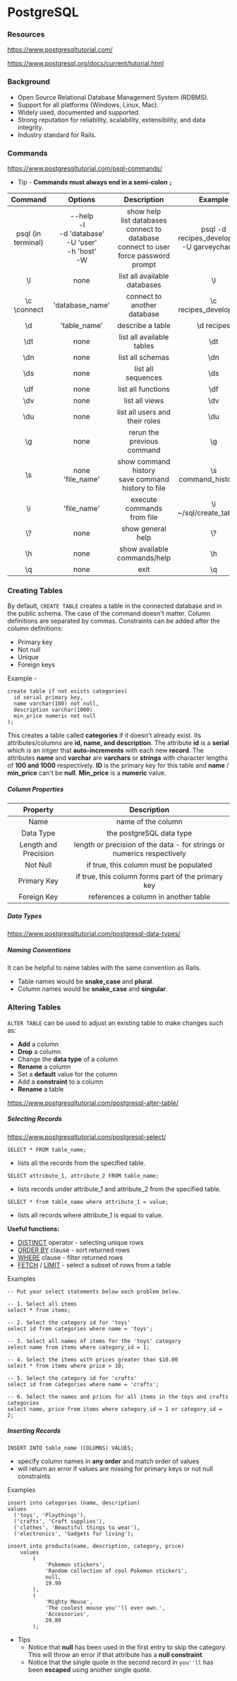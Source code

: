 # PostgreSQL

### Resources

https://www.postgresqltutorial.com/

https://www.postgresql.org/docs/current/tutorial.html

### Background

- Open Source Relational Database Management System (RDBMS).
- Support for all platforms (Windows, Linux, Mac).
- Widely used, documented and supported.
- Strong reputation for reliability, scalability, extensibility, and data integrity.
- Industry standard for Rails.


### Commands

https://www.postgresqltutorial.com/psql-commands/

- Tip - **Commands must always end in a semi-colon `;`**

|Command|Options|Description|Example|
|:-:|:-:|:-:|:-:|
|psql (in terminal)|--help <br> -l <br> -d 'database' <br> -U 'user' <br> -h 'host' <br> -W | show help <br> list databases <br> connect to database <br> connect to user <br> force password prompt|psql -d recipes_development -U garveychan -W|
|\l|none|list all available databases|\l|
|\c <br> \connect|'database_name'|connect to another database|\c recipes_development|
|\d|'table_name'|describe a table|\d recipes|
|\dt|none|list all available tables|\dt|
|\dn|none|list all schemas|\dn|
|\ds|none|list all sequences|\ds|
|\df|none|list all functions|\df|
|\dv|none|list all views|\dv|
|\du|none|list all users and their roles|\du|
|\g|none|rerun the previous command|\g|
|\s|none <br> 'file_name'|show command history <br> save command history to file|\s command_history.txt|
|\i|'file_name'|execute commands from file|\i ~/sql/create_table.sql|
|\\?|none|show general help|\\?|
|\h|none|show available commands/help|\h|
|\q|none|exit|\q|

### Creating Tables

By default, `CREATE TABLE` creates a table in the connected database and in the public schema. The case of the command doesn't matter. Column definitions are separated by commas. Constraints can be added after the column definitions:
- Primary key
- Not null
- Unique
- Foreign keys

Example -
```
create table if not exists categories(
  id serial primary key,
  name varchar(100) not null,
  description varchar(1000)
  min_price numeric not null
);
```

This creates a table called **categories** if it doesn't already exist.
Its attributes/columns are **id, name, and description**.
The attribute **id** is a **serial** which is an intger that **auto-increments** with each new **record**.
The attributes **name** and **varchar** are **varchars** or **strings** with character lengths of **100 and 1000** respectively.
**ID** is the primary key for this table and **name** / **min_price** can't be **null**.
**Min_price** is a **numeric** value.

##### Column Properties

|Property|Description|
|:-:|:-:|
|Name|name of the column|
|Data Type|the postgreSQL data type|
|Length and Precision|length or precision of the data - for strings or numerics respectively|
|Not Null|if true, this column must be populated|
|Primary Key|if true, this column forms part of the primary key|
|Foreign Key|references a column in another table|

##### Data Types

https://www.postgresqltutorial.com/postgresql-data-types/

##### Naming Conventions

It can be helpful to name tables with the same convention as Rails.

- Table names would be **snake_case** and **plural**.
- Column names would be **snake_case** and **singular**.

### Altering Tables

`ALTER TABLE` can be used to adjust an existing table to make changes such as:
- **Add** a column
- **Drop** a column
- Change the **data type** of a column
- **Rename** a column
- Set a **default** value for the column
- Add a **constraint** to a column
- **Rename** a table

https://www.postgresqltutorial.com/postgresql-alter-table/

##### Selecting Records

https://www.postgresqltutorial.com/postgresql-select/

`SELECT * FROM table_name;`
- lists all the records from the specified table.

`SELECT attribute_1, attribute_2 FROM table_name;`
- lists records under attribute_1 and attribute_2 from the specified table.

`SELECT * from table_name where attribute_1 = value;`
- lists all records where attribute_1 is equal to value.

**Useful functions:**
- [DISTINCT](https://www.postgresqltutorial.com/postgresql-select-distinct/) operator - selecting unique rows
- [ORDER BY](https://www.postgresqltutorial.com/postgresql-order-by/) clause - sort returned rows
- [WHERE](https://www.postgresqltutorial.com/postgresql-where/) clause - filter returned rows
- [FETCH](https://www.postgresqltutorial.com/postgresql-fetch/) / [LIMIT](https://www.postgresqltutorial.com/postgresql-limit/) - select a subset of rows from a table

Examples
```
-- Put your select statements below each problem below.

-- 1. Select all items
select * from items;

-- 2. Select the category id for 'toys'
select id from categories where name = 'toys';

-- 3. Select all names of items for the 'toys' category
select name from items where category_id = 1;

-- 4. Select the items with prices greater than $10.00 
select * from items where price > 10;

-- 5. Select the category id for 'crafts'
select id from categories where name = 'crafts';

-- 6. Select the names and prices for all items in the toys and crafts categories
select name, price from items where category_id = 1 or category_id = 2;
```

##### Inserting Records

`INSERT INTO table_name (COLUMNS) VALUES;`
- specify column names in **any order** and match order of values
- will return an error if values are missing for primary keys or not null constraints

Examples
```
insert into categories (name, description)
values
  ('toys', 'Playthings'),
  ('crafts', 'Craft supplies'),
  ('clothes', 'Beautiful things to wear'),
  ('electronics', 'Gadgets for living');
```
```
insert into products(name, description, category, price)
	values
		(
			'Pokemon stickers',
			'Random collection of cool Pokemon stickers',
			null,
			19.99
		),
		(
			'Mighty Mouse',
			'The coolest mouse you''ll ever own.',
			'Accessories',
			29.89
		);
```
- Tips 
  - Notice that **null** has been used in the first entry to skip the category. This will throw an error if that attribute has a **null constraint**.
  - Notice that the single quote in the second record in `you''ll` has been **escaped** using another single quote.
